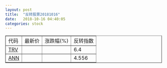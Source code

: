 ```yaml
---
layout: post
title:  "反转股票20181016"
date:   2018-10-16 04:40:05
categories: stock
---
```


<script type="text/javascript">
var stockList = []
stockList.push('gb_trv');
stockList.push('gb_ann');
</script>

<table border="1">
 <tr>
 <td>代码</td>
  <td>最新价</td>
  <td>涨跌幅(%)</td>
 <td>反转指数</td>
</tr>
  <tr id="trv"><td><a href="http://stock.finance.sina.com.cn/usstock/quotes/TRV.html" target="_blank">TRV</a></td><td></td><td></td><td>6.4</td></tr>
  <tr id="ann"><td><a href="http://stock.finance.sina.com.cn/usstock/quotes/ANN.html" target="_blank">ANN</a></td><td></td><td></td><td>4.556</td></tr>
</table>
